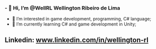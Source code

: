 ### - 👋 Hi, I’m @WellRL Wellington Ribeiro de Lima
- 👀 I’m interested in game development, programming, C# language;
- 🌱 I’m currently learning C# and game development in Unity;

## Linkedin: www.linkedin.com/in/wellington-rl


<!---
WellRL/WellRL is a ✨ special ✨ repository because its `README.md` (this file) appears on your GitHub profile.
You can click the Preview link to take a look at your changes.
--->
